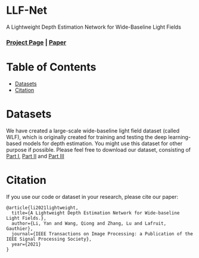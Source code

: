 # LLF-Net
A Lightweight Depth Estimation Network for Wide-Baseline Light Fields 
### [Project Page](https://sites.google.com/site/yanliresearch/llf-net) | [Paper](https://ieeexplore.ieee.org/abstract/document/9332287)

# Table of Contents
- [Datasets](#datasets)
- [Citation](#reference)

# Datasets
We have created a large-scale wide-baseline light field dataset (called WLF), which is originally created for training and testing the deep learning-based models for depth estimation. You might use this dataset for other purpose if possible. Please feel free to download our dataset, consisting of <a href="https://zenodo.org/record/3931237#.XwTVNxT7SaE">Part I</a>, <a href="https://zenodo.org/record/3934712#.XwTTWRT7SaE">Part II</a> and  <a href="https://zenodo.org/record/4556058#.YDQgqOj0mCo">Part III</a>

# Citation
If you use our code or dataset in your research, please cite our paper:
```
@article{li2021lightweight,
  title={A Lightweight Depth Estimation Network for Wide-baseline Light Fields.},
  author={Li, Yan and Wang, Qiong and Zhang, Lu and Lafruit, Gauthier},
  journal={IEEE Transactions on Image Processing: a Publication of the IEEE Signal Processing Society},
  year={2021}
}
```
